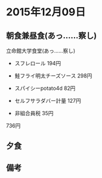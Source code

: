 # 2015年12月09日

## 朝食兼昼食(あっ……察し)

立命館大学食堂(あっ……察し)

* スフレロール 194円

* 鮭フライ明太チーズソース 298円

* スパイシーpotato4d 82円

* セルフサラダバー計量 127円

* 非組合員税 35円

736円	

## 夕食

## 備考
